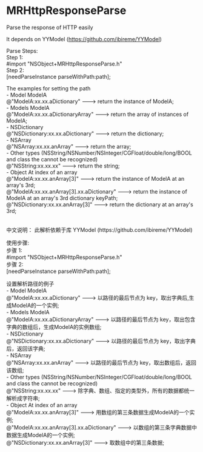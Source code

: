 # MRHttpResponseParse
Parse the response of HTTP easily


It depends on YYModel (https://github.com/ibireme/YYModel)
 
  Parse Steps:<br/>
   Step 1:<br/>
    #import "NSObject+MRHttpResponseParse.h"<br/>
   Step 2:<br/>
    [needParseInstance parseWithPath:path];<br/>
 
  The examples for setting the path<br/>
    - Model     ModelA<br/> 
       @"ModelA:xx.xx.aDictionary"        --->  return the instance of ModelA;<br/>
    - Models    ModelA<br/>
       @"ModelA:xx.xx.aDictionaryArray"   --->  return the array of instances of ModelA;<br/>
    - NSDictionary<br/>
       @"NSDictionary:xx.xx.aDictionary"  --->  return the dictionary;<br/>
    - NSArray<br/>
       @"NSArray:xx.xx.anArray"           --->  return the array;<br/>
    - Other types  (NSString/NSNumber/NSInteger/CGFloat/double/long/BOOL and class the cannot be recognized)<br/>
       @"NSString:xx.xx.xx"               --->  return the string;<br/>
    - Object At index of an array<br/>
       @"ModelA:xx.xx.anArray[3]"         --->  return the instance of ModelA at an array's 3rd;<br/>
       @"ModelA:xx.xx.anArray[3].xx.aDictionary" --->  return the instance of ModelA at an array's 3rd dictionary keyPath;<br/>
       @"NSDictionary:xx.xx.anArray[3]"   --->  return the dictionary at an array's 3rd;<br/>

<br/>
中文说明：
此解析依赖于库 YYModel (https://github.com/ibireme/YYModel)
 
使用步骤:<br/>
   步骤 1:<br/>
    #import "NSObject+MRHttpResponseParse.h"<br/>
   步骤 2:<br/>
    [needParseInstance parseWithPath:path];<br/>
 
 设置解析路径的例子<br/>
    - Model     ModelA<br/> 
       @"ModelA:xx.xx.aDictionary"        --->  以路径的最后节点为 key，取出字典后,生成ModelA的一个实例;<br/>
    - Models    ModelA<br/>
       @"ModelA:xx.xx.aDictionaryArray"   --->  以路径的最后节点为 key，取出包含字典的数组后，生成ModelA的实例数组;<br/>
    - NSDictionary<br/>
       @"NSDictionary:xx.xx.aDictionary"  --->  以路径的最后节点为 key，取出字典后，返回该字典;<br/>
    - NSArray<br/>
       @"NSArray:xx.xx.anArray"           --->  以路径的最后节点为 key，取出数组后，返回该数组;<br/>
    - Other types  (NSString/NSNumber/NSInteger/CGFloat/double/long/BOOL and class the cannot be recognized)<br/>
       @"NSString:xx.xx.xx"               --->  除字典、数组、指定的类型外，所有的数据都统一解析成字符串;<br/>
    - Object At index of an array<br/>
       @"ModelA:xx.xx.anArray[3]"         --->  用数组的第三条数据生成ModelA的一个实例;<br/>
       @"ModelA:xx.xx.anArray[3].xx.aDictionary" --->  以数组的第三条字典数据中数据生成ModelA的一个实例;<br/>
       @"NSDictionary:xx.xx.anArray[3]"   --->  取数组中的第三条数据;<br/>

